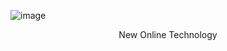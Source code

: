![image](https://github.com/notdotcom/notdotcom/assets/148507774/266d111b-81d5-42e3-9ee0-77930df46c83)

<center>New Online Technology</center>
